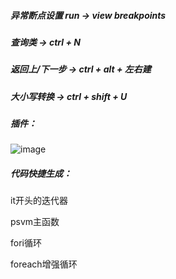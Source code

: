 ##### 异常断点设置 run -> view breakpoints

##### 查询类 -> ctrl + N

##### 返回上/下一步 -> ctrl + alt + 左右建

##### 大小写转换 -> ctrl + shift + U

##### 插件：

![image](https://note.youdao.com/yws/public/resource/c5be5802daf0385d18fbdfde57d959e9/xmlnote/109F63B10CD34C849E7ABC57F15E651B/6843)

##### 代码快捷生成：

it开头的迭代器

psvm主函数

fori循环

foreach增强循环

